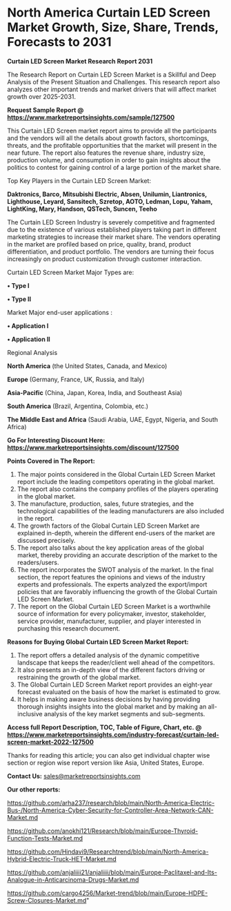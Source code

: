 # North America Curtain LED Screen Market Growth, Size, Share, Trends, Forecasts to 2031

<strong>Curtain LED Screen Market Research Report 2031</strong>

The Research Report on Curtain LED Screen Market is a Skillful and Deep Analysis of the Present Situation and Challenges. This research report also analyzes other important trends and market drivers that will affect market growth over 2025-2031.

<strong>Request Sample Report @ <a href=https://www.marketreportsinsights.com/sample/127500>https://www.marketreportsinsights.com/sample/127500</a></strong>

This Curtain LED Screen market report aims to provide all the participants and the vendors will all the details about growth factors, shortcomings, threats, and the profitable opportunities that the market will present in the near future. The report also features the revenue share, industry size, production volume, and consumption in order to gain insights about the politics to contest for gaining control of a large portion of the market share.

Top Key Players in the Curtain LED Screen Market:

<strong>Daktronics, Barco, Mitsubishi Electric, Absen, Unilumin, Liantronics, Lighthouse, Leyard, Sansitech, Szretop, AOTO, Ledman, Lopu, Yaham, LightKing, Mary, Handson, QSTech, Suncen, Teeho</strong>

The Curtain LED Screen Industry is severely competitive and fragmented due to the existence of various established players taking part in different marketing strategies to increase their market share. The vendors operating in the market are profiled based on price, quality, brand, product differentiation, and product portfolio. The vendors are turning their focus increasingly on product customization through customer interaction.

Curtain LED Screen Market Major Types are:

<strong>• Type I

• Type II</strong>

Market Major end-user applications :

<strong>• Application I

• Application II</strong>

Regional Analysis

</u><strong><b>North America</b></strong> (the United States, Canada, and Mexico)

<strong><b>Europe </b></strong>(Germany, France, UK, Russia, and Italy)

<strong><b>Asia-Pacific</b></strong> (China, Japan, Korea, India, and Southeast Asia)

<strong><b>South America</b></strong> (Brazil, Argentina, Colombia, etc.)

<strong><b>The Middle East and Africa</b></strong> (Saudi Arabia, UAE, Egypt, Nigeria, and South Africa)

<strong>Go For Interesting Discount Here: <a href=https://www.marketreportsinsights.com/discount/127500>https://www.marketreportsinsights.com/discount/127500</a></strong>

<strong>Points Covered in The Report:</strong>
<ol>
  <li>The major points considered in the Global Curtain LED Screen Market report include the leading competitors operating in the global market.</li>
  <li>The report also contains the company profiles of the players operating in the global market.</li>
  <li>The manufacture, production, sales, future strategies, and the technological capabilities of the leading manufacturers are also included in the report.</li>
  <li>The growth factors of the Global Curtain LED Screen Market are explained in-depth, wherein the different end-users of the market are discussed precisely.</li>
  <li>The report also talks about the key application areas of the global market, thereby providing an accurate description of the market to the readers/users.</li>
  <li>The report incorporates the SWOT analysis of the market. In the final section, the report features the opinions and views of the industry experts and professionals. The experts analyzed the export/import policies that are favorably influencing the growth of the Global Curtain LED Screen Market.</li>
  <li>The report on the Global Curtain LED Screen Market is a worthwhile source of information for every policymaker, investor, stakeholder, service provider, manufacturer, supplier, and player interested in purchasing this research document.</li>
</ol>
<strong>Reasons for Buying Global Curtain LED Screen Market Report:</strong>

<ol>
  <li>The report offers a detailed analysis of the dynamic competitive landscape that keeps the reader/client well ahead of the competitors.</li>
  <li>It also presents an in-depth view of the different factors driving or restraining the growth of the global market.</li>
  <li>The Global Curtain LED Screen Market report provides an eight-year forecast evaluated on the basis of how the market is estimated to grow.</li>
  <li>It helps in making aware business decisions by having providing thorough insights insights into the global market and by making an all-inclusive analysis of the key market segments and sub-segments.</li>
</ol>
<strong>Access full Report Description, TOC, Table of Figure, Chart, etc. @ <a href=https://www.marketreportsinsights.com/industry-forecast/curtain-led-screen-market-2022-127500>https://www.marketreportsinsights.com/industry-forecast/curtain-led-screen-market-2022-127500</a></strong>


Thanks for reading this article; you can also get individual chapter wise section or region wise report version like Asia, United States, Europe.

<strong>Contact Us:</strong>
sales@marketreportsinsights.com

<strong>Our other reports:</strong>

<a href=https://github.com/arha237/research/blob/main/North-America-Electric-Bus-/North-America-Cyber-Security-for-Controller-Area-Network-CAN-Market.md>https://github.com/arha237/research/blob/main/North-America-Electric-Bus-/North-America-Cyber-Security-for-Controller-Area-Network-CAN-Market.md</a>

<a href=https://github.com/anokhi121/Research/blob/main/Europe-Thyroid-Function-Tests-Market.md>https://github.com/anokhi121/Research/blob/main/Europe-Thyroid-Function-Tests-Market.md</a>

<a href=https://github.com/Hindavi9/Researchtrend/blob/main/North-America-Hybrid-Electric-Truck-HET-Market.md>https://github.com/Hindavi9/Researchtrend/blob/main/North-America-Hybrid-Electric-Truck-HET-Market.md</a>

<a href=https://github.com/anjaliiii21/anjaliiii/blob/main/Europe-Paclitaxel-and-Its-Analogue-in-Anticarcinoma-Drugs-Market.md>https://github.com/anjaliiii21/anjaliiii/blob/main/Europe-Paclitaxel-and-Its-Analogue-in-Anticarcinoma-Drugs-Market.md</a>

<a href=https://github.com/cargo4256/Market-trend/blob/main/Europe-HDPE-Screw-Closures-Market.md>https://github.com/cargo4256/Market-trend/blob/main/Europe-HDPE-Screw-Closures-Market.md</a>"
